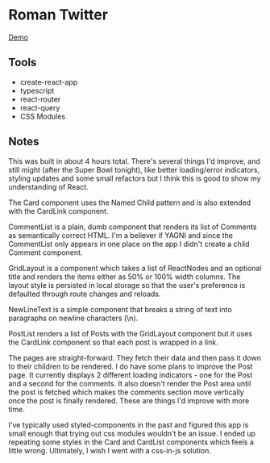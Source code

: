 # Roman Twitter

[Demo](https://neilhsmith.github.io/roman-twitter/)

## Tools

- create-react-app
- typescript
- react-router
- react-query
- CSS Modules

## Notes

This was built in about 4 hours total. There's several things I'd improve, and still might (after the Super Bowl tonight), like better loading/error indicators, styling updates and some small refactors but I think this is good to show my understanding of React.

The Card component uses the Named Child pattern and is also extended with the CardLink component.

CommentList is a plain, dumb component that renders its list of Comments as semantically correct HTML. I'm a believer if YAGNI and since the CommentList only appears in one place on the app I didn't create a child Comment component.

GridLayout is a component which takes a list of ReactNodes and an optional title and renders the items either as 50% or 100% width columns. The layout style is persisted in local storage so that the user's preference is defaulted through route changes and reloads.

NewLineText is a simple component that breaks a string of text into paragraphs on newline characters (\n).

PostList renders a list of Posts with the GridLayout component but it uses the CardLink component so that each post is wrapped in a link.

The pages are straight-forward. They fetch their data and then pass it down to their children to be rendered. I do have some plans to improve the Post page. It currently displays 2 different loading indicators - one for the Post and a second for the comments. It also doesn't render the Post area until the post is fetched which makes the comments section move vertically once the post is finally rendered. These are things I'd improve with more time.

I've typically used styled-components in the past and figured this app is small enough that trying out css modules wouldn't be an issue. I ended up repeating some styles in the Card and CardList components which feels a little wrong. Ultimately, I wish I went with a css-in-js solution.
